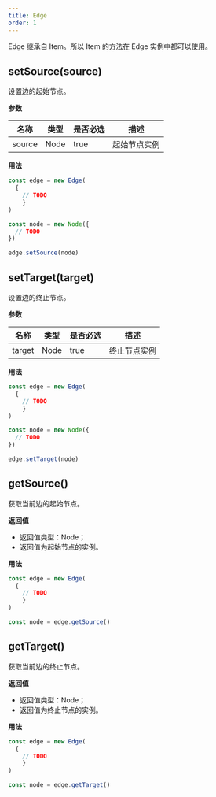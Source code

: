 ```yaml
---
title: Edge
order: 1
---
```


Edge 继承自 Item。所以 Item 的方法在 Edge 实例中都可以使用。


## setSource(source)
设置边的起始节点。


**参数**

| 名称 | 类型 | 是否必选 | 描述 |
| --- | --- | --- | --- |
| source | Node | true | 起始节点实例 |


**用法**

```javascript
const edge = new Edge(
  {
    // TODO
	}
)

const node = new Node({
  // TODO
})

edge.setSource(node)
```


## setTarget(target)
设置边的终止节点。


**参数**

| 名称 | 类型 | 是否必选 | 描述 |
| --- | --- | --- | --- |
| target | Node | true | 终止节点实例 |


**用法**

```javascript
const edge = new Edge(
  {
    // TODO
	}
)

const node = new Node({
  // TODO
})

edge.setTarget(node)
```


## getSource()
获取当前边的起始节点。


**返回值**

- 返回值类型：Node；
- 返回值为起始节点的实例。


**用法**

```javascript
const edge = new Edge(
  {
    // TODO
	}
)

const node = edge.getSource()
```


## getTarget()
获取当前边的终止节点。


**返回值**

- 返回值类型：Node；
- 返回值为终止节点的实例。


**用法**

```javascript
const edge = new Edge(
  {
    // TODO
	}
)

const node = edge.getTarget()
```
